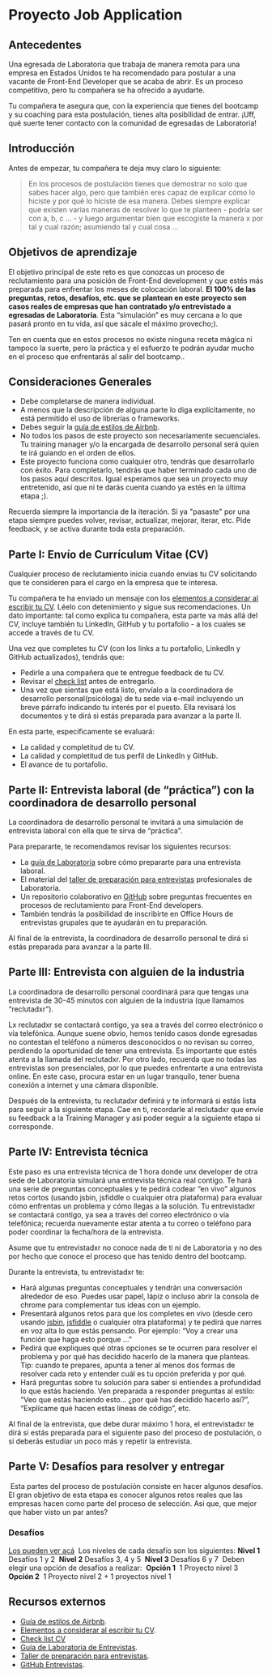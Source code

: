 # Proyecto Job Application

## Antecedentes

Una egresada de Laboratoria que trabaja de manera remota para una empresa en
Estados Unidos te ha recomendado para postular a una vacante de Front-End
Developer que se acaba de abrir. Es un proceso competitivo, pero tu compañera se
ha ofrecido a ayudarte.

Tu compañera te asegura que, con la experiencia que tienes del bootcamp y su
coaching para esta postulación, tienes alta posibilidad de entrar. ¡Uff, qué
suerte tener contacto con la comunidad de egresadas de Laboratoria!

## Introducción

Antes de empezar, tu compañera te deja muy claro lo siguiente:

> En los procesos de postulación tienes que demostrar no solo que sabes hacer
> algo, pero que también eres capaz de explicar cómo lo hiciste y por qué lo
> hiciste de esa manera. Debes siempre explicar que existen varias maneras de
> resolver lo que te planteen - podría ser con a, b, c ... - y luego argumentar
> bien que escogiste la manera x por tal y cual razón; asumiendo tal y cual cosa
> ...

## Objetivos de aprendizaje

El objetivo principal de este reto es que conozcas un proceso de reclutamiento
para una posición de Front-End development y que estés más preparada para
enfrentar los meses de colocación laboral. **El 100% de las preguntas, retos,
desafíos, etc. que se plantean en este proyecto son casos reales de empresas que
han contratado y/o entrevistado a egresadas de Laboratoria**. Esta “simulación”
es muy cercana a lo que pasará pronto en tu vida, así que sácale el máximo
provecho;).

Ten en cuenta que en estos procesos no existe ninguna receta mágica ni tampoco
la suerte, pero la práctica y el esfuerzo te podrán ayudar mucho en el proceso
que enfrentarás al salir del bootcamp..

## Consideraciones Generales

* Debe completarse de manera individual.
* A menos que la descripción de alguna parte lo diga explícitamente, no está
  permitido el uso de librerías o frameworks.
* Debes seguir la [guía de estilos de Airbnb](https://github.com/airbnb/javascript).
* No todos los pasos de este proyecto son necesariamente secuenciales. Tu
  training manager y/o la encargada de desarrollo personal será quien te irá
  guiando en el orden de ellos.
* Este proyecto funciona como cualquier otro, tendrás que desarrollarlo con
  éxito. Para completarlo, tendrás que haber terminado cada uno de los pasos
  aquí descritos. Igual esperamos que sea un proyecto muy entretenido, así que
  ni te darás cuenta cuando ya estés en la última etapa ;).

Recuerda siempre la importancia de la iteración. Si ya "pasaste" por una etapa
siempre puedes volver, revisar, actualizar, mejorar, iterar, etc. Pide feedback,
y se activa durante toda esta preparación.

## Parte I: Envío de Currículum Vitae (CV)

Cualquier proceso de reclutamiento inicia cuando envías tu CV solicitando que te
consideren para  el cargo en la empresa que te interesa.

Tu compañera te ha enviado un mensaje con los
[elementos a considerar al escribir tu CV](https://drive.google.com/file/d/1TUHy3SxgalOWBqH-rtHKbejsKCXoLxWD/view?usp=sharing).
Léelo con detenimiento y sigue sus recomendaciones. Un dato importante: tal como
explica tu compañera, esta parte va más allá del CV, incluye también tu
LinkedIn, GitHub y tu portafolio - a los cuales se accede a través de tu CV.

Una vez que completes tu CV (con los links a tu portafolio, LinkedIn y GitHub
actualizados), tendrás que:

* Pedirle a una compañera que te entregue feedback de tu CV.
* Revisar el [check list](https://docs.google.com/spreadsheets/d/1MyOE5v1TxOMovsTiMQ21QzRPxCRXIKpaOOLS99y3MKQ/edit#gid=1386834576)
  antes de entregarlo.
* Una vez que sientas que está listo, envíalo a la coordinadora de desarrollo
  personal(psicóloga) de tu sede via e-mail incluyendo un breve párrafo
  indicando tu interés por el puesto. Ella revisará los documentos y te dirá si
  estás preparada para avanzar a la parte II.

En esta parte, específicamente se evaluará:

* La calidad y completitud de tu CV.
* La calidad y completitud de tus perfil de LinkedIn y GitHub.
* El avance de tu portafolio.

## Parte II: Entrevista laboral (de “práctica”) con la coordinadora de desarrollo personal

La coordinadora de desarrollo personal te invitará a una simulación de
entrevista laboral con ella que te sirva de “práctica”.

Para prepararte, te recomendamos revisar los siguientes recursos:

* La [guía de Laboratoria](https://drive.google.com/file/d/1hwayjQlU7m6acBts9g0G5VBK8ZCcAN2b/view?usp=sharing)
  sobre cómo prepararte para una entrevista laboral.
* El material del [taller de preparación para entrevistas](https://docs.google.com/presentation/d/1IKc49cO4PQZVytL8pEgu9rogWYcuoguBcnKHgPKKXLs/edit?usp=sharing)
  profesionales de Laboratoria.
* Un repositorio colaborativo en [GitHub](https://github.com/h5bp/Front-end-Developer-Interview-Questions)
  sobre preguntas frecuentes en procesos de reclutamiento para Front-End
  developers.
* También tendrás la posibilidad de inscribirte en Office Hours de entrevistas
  grupales que te ayudarán en tu preparación.

Al final de la entrevista, la coordinadora de desarrollo personal te dirá si
estás preparada para avanzar a la parte III.

## Parte III: Entrevista con alguien de la industria

La coordinadora de desarrollo personal coordinará para que tengas una
entrevista de 30-45 minutos con alguien de la industria (que llamamos
“reclutadxr”).

Lx reclutadxr se contactará contigo, ya sea a través del correo
electrónico o vía telefónica. Aunque suene obvio, hemos tenido casos donde
egresadas no contestan el teléfono a números desconocidos o no revisan su
correo, perdiendo la oportunidad de tener una entrevista. Es importante que
estés atenta a la llamada del reclutadxr. Por otro lado, recuerda que no
todas las entrevistas son presenciales, por lo que puedes enfrentarte a
una entrevista online. En este caso, procura estar en un lugar tranquilo,
tener buena conexión a internet y una cámara disponible.

Después de la entrevista, tu reclutadxr definirá y te informará si estás lista
para seguir a la siguiente etapa. Cae en ti, recordarle al reclutadxr que envíe
su feedback a la Training Manager y asi poder seguir a la siguiente etapa si
corresponde.

## Parte IV: Entrevista técnica

Este paso es una entrevista técnica de 1 hora donde unx developer de
otra sede de Laboratoria simulará una entrevista técnica real contigo.
Te hará una serie de preguntas conceptuales y te pedirá codear “en vivo”
algunos retos cortos (usando jsbin, jsfiddle o cualquier otra plataforma)
para evaluar cómo enfrentas un problema y cómo llegas a la  solución.
Tu entrevistadxr se contactará  contigo, ya sea a través del correo electrónico
o vía telefónica; recuerda nuevamente estar atenta a tu correo o teléfono
para poder coordinar la fecha/hora de la entrevista.

Asume que tu entrevistadxr no conoce nada de ti ni de Laboratoria y no des por
hecho que conoce el proceso que has tenido dentro del bootcamp.

Durante la entrevista, tu entrevistadxr te:

* Hará algunas  preguntas conceptuales y tendrán una conversación
  alrededor de eso. Puedes usar papel, lápiz o incluso abrir la consola de
  chrome para complementar tus ideas con un ejemplo.
* Presentará algunos retos para que los completes en vivo (desde cero usando
  [jsbin](https://jsbin.com/?html,output), [jsfiddle](https://jsfiddle.net/) o
  cualquier otra plataforma) y te pedirá que narres en voz alta lo que estás
  pensando. Por ejemplo: “Voy a crear una función que haga esto porque ...”
* Pedirá que expliques qué otras opciones se te ocurren para resolver el
  problema y por qué has decidido hacerlo de la manera que planteas. Tip: cuando
  te prepares, apunta a tener al menos dos formas de resolver cada reto y
  entender cuál es tu opción preferida y por qué.
* Hará preguntas sobre tu solución para saber si entiendes a profundidad lo que
  estás haciendo. Ven preparada a responder preguntas al estilo: “Veo que estás
  haciendo esto... ¿por qué has decidido hacerlo así?”, “Explícame qué hacen
  estas líneas de código”, etc.

Al final de la entrevista, que debe durar máximo 1 hora, el entrevistadxr te
dirá si estás preparada para el siguiente paso del proceso de postulación,
o si deberás estudiar un poco más y repetir la entrevista.

## Parte V: Desafíos para resolver y entregar
​
Esta partes del proceso de postulación consiste en hacer algunos desafíos.
El gran objetivo de esta
etapa es conocer algunos retos reales que las empresas hacen como
parte del proceso de selección. Asi que, que mejor que haber visto un par
antes?
​
### Desafíos
[Los pueden ver acá](https://docs.google.com/document/d/1mJJ86hnKxaBLC6vjQi71WhVshB4TCER4rrI4OaZbdbk/edit?usp=sharing)
​
Los niveles de cada desafío son los siguientes:
​
**Nivel 1** Desafíos 1 y 2
​
**Nivel 2** Desafíos 3, 4 y 5
​
**Nivel 3** Desafíos 6 y 7
​
Deben elegir una opción de desafíos a realizar:
​
**Opción 1**
​
1 Proyecto nivel 3
​
**Opción 2**
​
1 Proyecto nivel 2 + 1 proyectos nivel 1

## Recursos externos

* [Guía de estilos de Airbnb](https://github.com/airbnb/javascript).
* [Elementos a considerar al escribir tu CV](https://drive.google.com/file/d/1TUHy3SxgalOWBqH-rtHKbejsKCXoLxWD/view?usp=sharing).
* [Check list CV](https://docs.google.com/spreadsheets/d/1MyOE5v1TxOMovsTiMQ21QzRPxCRXIKpaOOLS99y3MKQ/edit#gid=1386834576)
* [Guía de Laboratoria de Entrevistas](https://drive.google.com/file/d/1hwayjQlU7m6acBts9g0G5VBK8ZCcAN2b/view?usp=sharing).
* [Taller de preparación para entrevistas](https://docs.google.com/presentation/d/1IKc49cO4PQZVytL8pEgu9rogWYcuoguBcnKHgPKKXLs/edit?usp=sharing).
* [GitHub Entrevistas](https://github.com/h5bp/Front-end-Developer-Interview-Questions).


